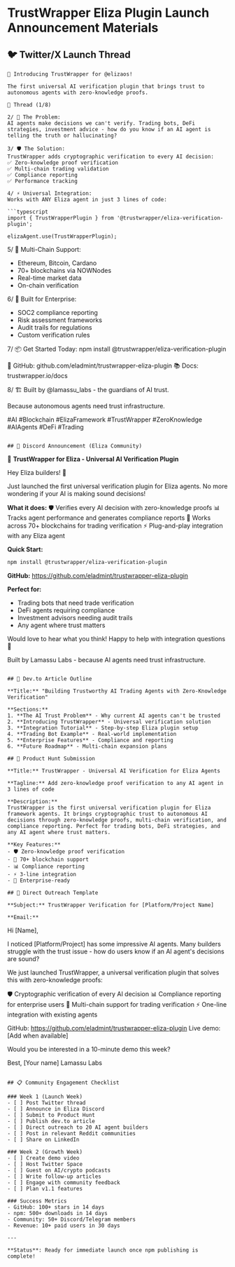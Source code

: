 # TrustWrapper Eliza Plugin Launch Announcement Materials

## 🐦 Twitter/X Launch Thread

```
🚀 Introducing TrustWrapper for @elizaos!

The first universal AI verification plugin that brings trust to autonomous agents with zero-knowledge proofs.

🧵 Thread (1/8)

2/ 🤖 The Problem:
AI agents make decisions we can't verify. Trading bots, DeFi strategies, investment advice - how do you know if an AI agent is telling the truth or hallucinating?

3/ 🛡️ The Solution:
TrustWrapper adds cryptographic verification to every AI decision:
✅ Zero-knowledge proof verification
✅ Multi-chain trading validation
✅ Compliance reporting
✅ Performance tracking

4/ ⚡ Universal Integration:
Works with ANY Eliza agent in just 3 lines of code:

```typescript
import { TrustWrapperPlugin } from '@trustwrapper/eliza-verification-plugin';

elizaAgent.use(TrustWrapperPlugin);
```

5/ 🔗 Multi-Chain Support:
- Ethereum, Bitcoin, Cardano
- 70+ blockchains via NOWNodes
- Real-time market data
- On-chain verification

6/ 🎯 Built for Enterprise:
- SOC2 compliance reporting
- Risk assessment frameworks
- Audit trails for regulations
- Custom verification rules

7/ 📦 Get Started Today:
npm install @trustwrapper/eliza-verification-plugin

🔗 GitHub: github.com/eladmint/trustwrapper-eliza-plugin
📚 Docs: trustwrapper.io/docs

8/ 🏗️ Built by @lamassu_labs - the guardians of AI trust.

Because autonomous agents need trust infrastructure.

#AI #Blockchain #ElizaFramework #TrustWrapper #ZeroKnowledge #AIAgents #DeFi #Trading
```

## 💬 Discord Announcement (Eliza Community)

```
🚀 **TrustWrapper for Eliza - Universal AI Verification Plugin**

Hey Eliza builders! 👋

Just launched the first universal verification plugin for Eliza agents. No more wondering if your AI is making sound decisions!

**What it does:**
🛡️ Verifies every AI decision with zero-knowledge proofs
📊 Tracks agent performance and generates compliance reports
🔗 Works across 70+ blockchains for trading verification
⚡ Plug-and-play integration with any Eliza agent

**Quick Start:**
```bash
npm install @trustwrapper/eliza-verification-plugin
```

**GitHub:** https://github.com/eladmint/trustwrapper-eliza-plugin

**Perfect for:**
- Trading bots that need trade verification
- DeFi agents requiring compliance
- Investment advisors needing audit trails
- Any agent where trust matters

Would love to hear what you think! Happy to help with integration questions 🙌

Built by Lamassu Labs - because AI agents need trust infrastructure.
```

## 📝 Dev.to Article Outline

**Title:** "Building Trustworthy AI Trading Agents with Zero-Knowledge Verification"

**Sections:**
1. **The AI Trust Problem** - Why current AI agents can't be trusted
2. **Introducing TrustWrapper** - Universal verification solution
3. **Integration Tutorial** - Step-by-step Eliza plugin setup
4. **Trading Bot Example** - Real-world implementation
5. **Enterprise Features** - Compliance and reporting
6. **Future Roadmap** - Multi-chain expansion plans

## 🚀 Product Hunt Submission

**Title:** TrustWrapper - Universal AI Verification for Eliza Agents

**Tagline:** Add zero-knowledge proof verification to any AI agent in 3 lines of code

**Description:**
TrustWrapper is the first universal verification plugin for Eliza framework agents. It brings cryptographic trust to autonomous AI decisions through zero-knowledge proofs, multi-chain verification, and compliance reporting. Perfect for trading bots, DeFi strategies, and any AI agent where trust matters.

**Key Features:**
- 🛡️ Zero-knowledge proof verification
- 🔗 70+ blockchain support
- 📊 Compliance reporting
- ⚡ 3-line integration
- 🎯 Enterprise-ready

## 📧 Direct Outreach Template

**Subject:** TrustWrapper Verification for [Platform/Project Name]

**Email:**
```
Hi [Name],

I noticed [Platform/Project] has some impressive AI agents. Many builders struggle with the trust issue - how do users know if an AI agent's decisions are sound?

We just launched TrustWrapper, a universal verification plugin that solves this with zero-knowledge proofs:

🛡️ Cryptographic verification of every AI decision
📊 Compliance reporting for enterprise users
🔗 Multi-chain support for trading verification
⚡ One-line integration with existing agents

GitHub: https://github.com/eladmint/trustwrapper-eliza-plugin
Live demo: [Add when available]

Would you be interested in a 10-minute demo this week?

Best,
[Your name]
Lamassu Labs
```

## 📋 Community Engagement Checklist

### Week 1 (Launch Week)
- [ ] Post Twitter thread
- [ ] Announce in Eliza Discord
- [ ] Submit to Product Hunt
- [ ] Publish dev.to article
- [ ] Direct outreach to 20 AI agent builders
- [ ] Post in relevant Reddit communities
- [ ] Share on LinkedIn

### Week 2 (Growth Week)
- [ ] Create demo video
- [ ] Host Twitter Space
- [ ] Guest on AI/crypto podcasts
- [ ] Write follow-up articles
- [ ] Engage with community feedback
- [ ] Plan v1.1 features

### Success Metrics
- GitHub: 100+ stars in 14 days
- npm: 500+ downloads in 14 days
- Community: 50+ Discord/Telegram members
- Revenue: 10+ paid users in 30 days

---

**Status**: Ready for immediate launch once npm publishing is complete!
